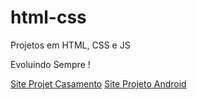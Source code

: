 # html-css
 Projetos em HTML, CSS e JS

 Evoluindo Sempre !

<a href="https://nicollassevero.github.io/html-css/projetos/projeto-casamento/casamento.html">Site Projet Casamento</a>
<a href="https://nicollassevero.github.io/projeto-android/">Site Projeto Android</a>
